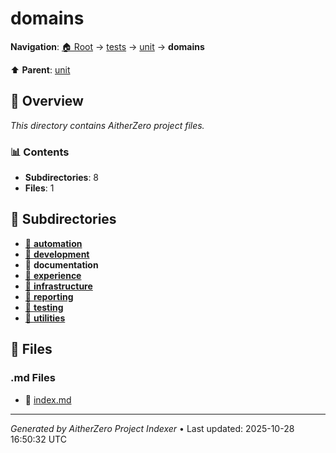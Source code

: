 # domains

**Navigation**: [🏠 Root](../../../index.md) → [tests](../../index.md) → [unit](../index.md) → **domains**

⬆️ **Parent**: [unit](../index.md)

## 📖 Overview

*This directory contains AitherZero project files.*

### 📊 Contents

- **Subdirectories**: 8
- **Files**: 1

## 📁 Subdirectories

- [📂 **automation**](./automation/index.md)
- [📂 **development**](./development/index.md)
- 📂 **documentation**
- [📂 **experience**](./experience/index.md)
- [📂 **infrastructure**](./infrastructure/index.md)
- [📂 **reporting**](./reporting/index.md)
- [📂 **testing**](./testing/index.md)
- [📂 **utilities**](./utilities/index.md)

## 📄 Files

### .md Files

- 📝 [index.md](./index.md)

---

*Generated by AitherZero Project Indexer* • Last updated: 2025-10-28 16:50:32 UTC

